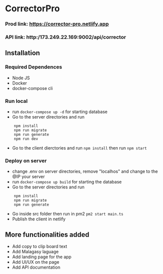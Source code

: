 # CorrectorPro
### Prod link: https://corrector-pro.netlify.app
### API link: http:/173.249.22.169:9002/api/corrector

## Installation

### Required Dependences
- Node JS
- Docker
- docker-compose cli

### Run local
- run ``` docker-compose up -d ``` for starting database
- Go to the server directories and run 
``` 
    npm install 
    npm run migrate
    npm run generate
    npm run dev
``` 
- Go to the client dierctories and run ``` npm install ``` then run ``` npm start ```

### Deploy on server
- change .env on server directories, remove "localhos" and change to the @IP your server
- run ``` docker-compose up build ``` for starting the database
- Go to the server directories and run 
``` 
    npm install 
    npm run migrate
    npm run generate
```
- Go inside src folder then run in pm2 ``` pm2 start main.ts ```
- Publish the client in netlify

## More functionalities added
- Add copy to clip board text
- Add Malagasy laguage
- Add landing page for the app
- Add UI/UX on the page
- Add API documentation